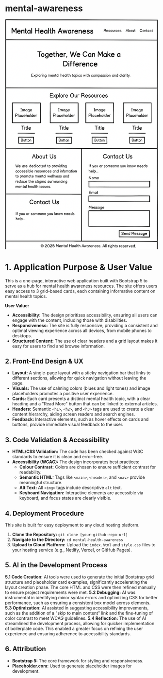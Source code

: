 # mental-awareness
![Alt text](assets\images\image.png)
# 1. Application Purpose & User Value
This is a one-page, interactive web application built with Bootstrap 5 to serve as a hub for mental health awareness resources. The site offers users easy access to 3 grid-based cards, each containing informative content on mental health topics.

**User Value:**
*   **Accessibility:** The design prioritizes accessibility, ensuring all users can engage with the content, including those with disabilities.
*   **Responsiveness:** The site is fully responsive, providing a consistent and optimal viewing experience across all devices, from mobile phones to desktops.
*   **Structured Content:** The use of clear headers and a grid layout makes it easy for users to find and browse information.

## 2. Front-End Design & UX
*   **Layout:** A single-page layout with a sticky navigation bar that links to different sections, allowing for quick navigation without leaving the page.
*   **Visuals:** The use of calming colors (blues and light tones) and image placeholders promotes a positive user experience.
*   **Cards:** Each card presents a distinct mental health topic, with a clear heading and a "Read More" button that can be linked to external articles.
*   **Headers:** Semantic `<h1>`, `<h2>`, and `<h3>` tags are used to create a clear content hierarchy, aiding screen readers and search engines.
*   **Feedback:** Interactive elements, such as hover effects on cards and buttons, provide immediate visual feedback to the user.

## 3. Code Validation & Accessibility
*   **HTML/CSS Validation:** The code has been checked against W3C standards to ensure it is clean and error-free.
*   **Accessibility (WCAG):** The design incorporates best practices:
    *   **Colour Contrast:** Colors are chosen to ensure sufficient contrast for readability.
    *   **Semantic HTML:** Tags like `<main>`, `<header>`, and `<nav>` provide meaningful structure.
    *   **Alt Text:** All `<img>` tags include descriptive `alt` text.
    *   **Keyboard Navigation:** Interactive elements are accessible via keyboard, and focus states are clearly visible.

## 4. Deployment Procedure
This site is built for easy deployment to any cloud hosting platform.

1.  **Clone the Repository:**
    `git clone [your-github-repo-url]`
2.  **Navigate to the Directory:**
    `cd mental-health-awareness`
3.  **Upload to Cloud Platform:**
    Upload the `index.html` and `style.css` files to your hosting service (e.g., Netlify, Vercel, or GitHub Pages).

## 5. AI in the Development Process
**5.1 Code Creation:** AI tools were used to generate the initial Bootstrap grid structure and placeholder card examples, significantly accelerating the layout creation phase. The core HTML and CSS were then refined manually to ensure project requirements were met.
**5.2 Debugging:** AI was instrumental in identifying minor syntax errors and optimizing CSS for better performance, such as ensuring a consistent box model across elements.
**5.3 Optimization:** AI assisted in suggesting accessibility improvements, such as the addition of a "skip to main content" link and the fine-tuning of color contrast to meet WCAG guidelines.
**5.4 Reflection:** The use of AI streamlined the development process, allowing for quicker implementation of boilerplate code. This enabled a greater focus on refining the user experience and ensuring adherence to accessibility standards.

## 6. Attribution
*   **Bootstrap 5:** The core framework for styling and responsiveness.
*   **Placeholder.com:** Used to generate placeholder images for development.

